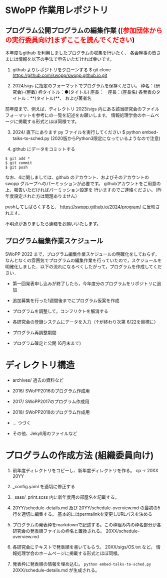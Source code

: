 SWoPP 作業用レポジトリ
======================


## プログラム公開プログラムの編集作業 (<font color="Red">[参加団体からの実行委員向け]まずここを読んでください</font>)


本年度もgithub を利用しましたプログラムの収集を行いたく、
各会幹事の皆さまには情報を以下の手法で申告いただければ幸いです。

1. github よりレポジトリをクローンする
$ git clone https://github.com/swopp/swopp.github.io.git

2.  2024/sigs に指定のフォーマットでプログラムを保存ください。
  枠名：(研究会)-(整数)
枠タイトル：●(タイトル)
座長：　座長：(座長名)
各発表のタイトル：\*\*(タイトル)\*\*、
および著者名

前年度まで、例えば、ディレクトリ 2023/sigs 内にある該当研究会のファイルフォーマットを参考にの一覧を記述をお願いします。
情報処理学会のホームページに掲載する形式とほぼ同様です。

3.  2024/ 直下にあります py ファイルを実行してください
$ python embed-talks-to-sched.py
(2020版からPython3限定になっているようなので注意)

4. github にデータをコミットする
```
$ git add *
$ git commit
$ git push
```

なお、4に関しましては、github のアカウント、およびそのアカウントの
swopp グループへのパーミッションが必要です。
githubアカウントをご用意の上、報告いただければパーミッション設定を
行いますのでご連絡ください。（昨年度設定された方は問題ありません）

pushしてしばらくすると、
https://swopp.github.io/2024/program/
に反映されます。


不明点がありましたら連絡をお願いいたします。







## プログラム編集作業スケジュール

SWoPP 2022 まで，プログラム編集作業スケジュールの明確化をしておらず，なんとなくの雰囲気でプログラムの編集作業を行っていたので，スケジュールを明確化しました．以下の流れになるべくしたがって，プログラムを作成してください．

- 第一回発表申し込みが終了したら，今年度分のプログラムをリポジトリに追加

- 追加募集を行った1週間後までにプログラム仮案を作成

- プログラムを調整して，コンフリクトを解消する 

- 各研究会の登録システムにデータを入力（↑が終わり次第 6/22を目標に）

- プログラム再調整期間 

- プログラム確定と公開 (6月末まで)


# ディレクトリ構造

- archives/
  過去の資料など

- 2016/
  SWoPP2016のプログラム作成用
- 2017/
  SWoPP2017のプログラム作成用
- 2018/
  SWoPP2018のプログラム作成用
- ... つづく

- その他、Jekyll用のファイルなど

# プログラムの作成方法 (組織委員向け)
1. 前年度ディレクトリをコピーし、新年度ディレクトリを作る。
cp -r 20XX 20YY

2. \_config.yaml を適切に修正する

3. \_sass/\_print.scss 内に新年度用の部屋名を記載する。

4. 20YY/schedule-details.md 及び 20YY/schedule-overview.md の最初の5行を適切に編集する。
   基本的にはpermalinkを変更しURLパスを決める

5. プログラムの発表枠をmarkdownで記述する。この枠組み内の枠名部分が各研究会の発表順ファイルの枠名と置換される。
   20XX/schedule-overview.md

6. 各研究会にテキストで発表順を書いてもらう。
   20XX/sigs/OS.txt など。
   情報処理学会のホームページに掲載する形式とほぼ同様。

7. 発表枠に発表順の情報を埋め込む。
   `python embed-talks-to-sched.py`
   20XX/schedule-details.md が生成される。


